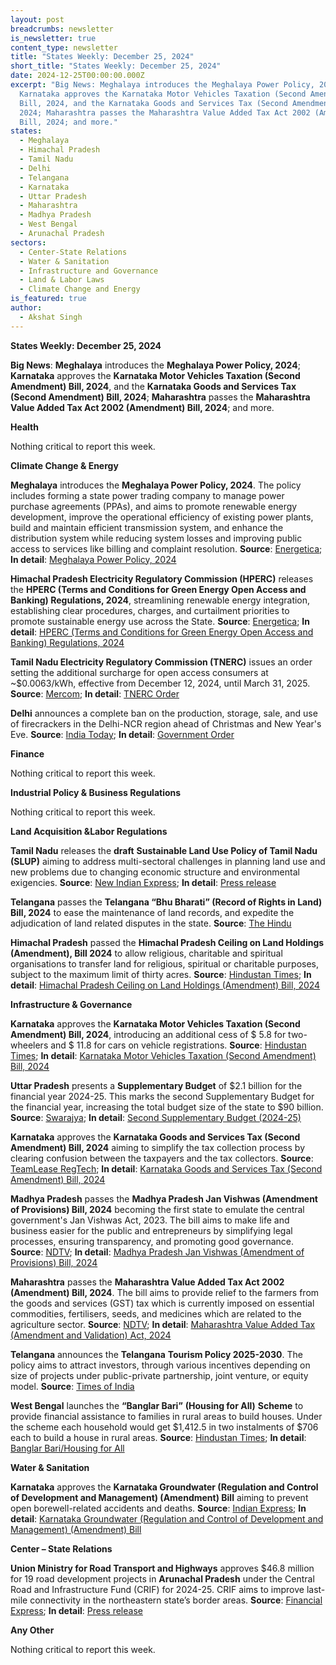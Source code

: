```yaml
---
layout: post
breadcrumbs: newsletter
is_newsletter: true
content_type: newsletter
title: "States Weekly: December 25, 2024"
short_title: "States Weekly: December 25, 2024"
date: 2024-12-25T00:00:00.000Z
excerpt: "Big News: Meghalaya introduces the Meghalaya Power Policy, 2024;
  Karnataka approves the Karnataka Motor Vehicles Taxation (Second Amendment)
  Bill, 2024, and the Karnataka Goods and Services Tax (Second Amendment) Bill,
  2024; Maharashtra passes the Maharashtra Value Added Tax Act 2002 (Amendment)
  Bill, 2024; and more."
states:
  - Meghalaya
  - Himachal Pradesh
  - Tamil Nadu
  - Delhi
  - Telangana
  - Karnataka
  - Uttar Pradesh
  - Maharashtra
  - Madhya Pradesh
  - West Bengal
  - Arunachal Pradesh
sectors:
  - Center-State Relations
  - Water & Sanitation
  - Infrastructure and Governance
  - Land & Labor Laws
  - Climate Change and Energy
is_featured: true
author:
  - Akshat Singh
---
```

**States Weekly: December 25, 2024**

**Big News**: **Meghalaya** introduces the **Meghalaya Power Policy, 2024**; **Karnataka** approves the **Karnataka Motor Vehicles Taxation (Second Amendment) Bill, 2024**, and the **Karnataka Goods and Services Tax (Second Amendment) Bill, 2024**; **Maharashtra** passes the **Maharashtra Value Added Tax Act 2002 (Amendment) Bill, 2024**; and more.

**Health**

Nothing critical to report this week.

**Climate Change & Energy**

**Meghalaya** introduces the **Meghalaya Power Policy, 2024**. The policy includes forming a state power trading company to manage power purchase agreements (PPAs), and aims to promote renewable energy development, improve the operational efficiency of existing power plants, build and maintain efficient transmission system, and enhance the distribution system while reducing system losses and improving public access to services like billing and complaint resolution. **Source**: [Energetica](https://www.energetica-india.net/news/meghalaya-unveils-power-policy-2024-to-boost-re-and-infrastructure--); **In detail**: [Meghalaya Power Policy, 2024](https://investmeghalaya.gov.in/resources/homePage/17/megeodb/policies/mpp2024.pdf)

**Himachal Pradesh Electricity Regulatory Commission (HPERC)** releases the **HPERC (Terms and Conditions for Green Energy Open Access and Banking) Regulations, 2024**, streamlining renewable energy integration, establishing clear procedures, charges, and curtailment priorities to promote sustainable energy use across the State. **Source**: [Energetica](https://energetica-india.net/news/himachal-pradesh-introduces-green-energy-open-access-and-banking-regulations); **In detail**: [HPERC (Terms and Conditions for Green Energy Open Access and Banking) Regulations, 2024](https://hperc.org/new1/File1/fGEOA24.pdf)

**Tamil Nadu Electricity Regulatory Commission (TNERC)** issues an order setting the additional surcharge for open access consumers at ~$0.0063/kWh, effective from December 12, 2024, until March 31, 2025. **Source**: [Mercom](https://www.mercomindia.com/additional-surcharge-nadu-increased-to-%E2%82%B90-54-kwh); **In detail**: [TNERC Order](https://www.tnerc.tn.gov.in/Orders/files/CO-MPNo44%20121220242142.pdf)

**Delhi** announces a complete ban on the production, storage, sale, and use of firecrackers in the Delhi-NCR region ahead of Christmas and New Year's Eve. **Source**: [India Today](https://www.indiatoday.in/cities/delhi/story/delhi-firecracker-ban-new-year-christmas-air-pollution-aqi-weather-2652635-2024-12-20); **In detail**: [Government Order](https://www.dpcc.delhigovt.nic.in/uploads/pdf/direc-2024pdf-4e758860d41b4435df3fe8d430af2075.pdf)

**Finance**

Nothing critical to report this week.

**Industrial Policy & Business Regulations**  

Nothing critical to report this week.

**Land Acquisition &Labor Regulations**  

**Tamil Nadu** releases the **draft** **Sustainable Land Use Policy of Tamil Nadu (SLUP)** aiming to address multi-sectoral challenges in planning land use and new problems due to changing economic structure and environmental exigencies. **Source**: [New Indian Express](https://www.newindianexpress.com/states/tamil-nadu/2024/Dec/18/tamil-nadu-drafts-sustainable-land-use-policy-to-tackle-urbanisation-climate-change); **In detail**: [Press release](https://cms.tn.gov.in/cms_migrated/document/press_release/pr161224_e_2242.pdf)

**Telangana** passes the **Telangana “Bhu Bharati” (Record of Rights in Land) Bill, 2024** to ease the maintenance of land records, and expedite the adjudication of land related disputes in the state. **Source**: [The Hindu](https://www.thehindu.com/news/national/telangana/assembly-passes-new-land-law-bhu-bharati-brs-stays-away-from-debate/article69009517.ece)

**Himachal Pradesh** passed the **Himachal Pradesh Ceiling on Land Holdings (Amendment), Bill 2024** to allow religious, charitable and spiritual organisations to transfer land for religious, spiritual or charitable purposes, subject to the maximum limit of thirty acres. **Source**: [Hindustan Times](https://www.hindustantimes.com/cities/chandigarh-news/winter-session-himachal-assembly-passes-bill-to-amend-land-ceiling-law-101734714997568.html); **In detail**: [Himachal Pradesh Ceiling on Land Holdings (Amendment) Bill, 2024](https://rajpatrahimachal.nic.in/OPENFILE1.aspx?ID=45339%20&etype=NSPECIAL)

**Infrastructure & Governance**

**Karnataka** approves the **Karnataka Motor Vehicles Taxation (Second Amendment) Bill, 2024**, introducing an additional cess of $ 5.8 for two-wheelers and $ 11.8 for cars on vehicle registrations. **Source**: [Hindustan Times](https://www.hindustantimes.com/cities/bengaluru-news/karnataka-to-levy-additional-cess-on-new-vehicles-rs-1000-on-cars-and-rs-500-on-bikes-101734511590563.html); **In detail**: [Karnataka Motor Vehicles Taxation (Second Amendment) Bill, 2024](https://kla.kar.nic.in/assembly/bills/bill1650_50.pdf)

**Uttar Pradesh** presents a **Supplementary Budget** of $2.1 billion for the financial year 2024-25. This marks the second Supplementary Budget for the financial year, increasing the total budget size of the state to $90 billion. **Source**: [Swarajya](https://swarajyamag.com/news-brief/uttar-pradesh-government-unveils-rs-17865-crore-supplementary-budget-for-2024-25-major-allocations-for-energy-and-welfare-sectors); **In detail**: [Second Supplementary Budget (2024-25)](https://budget.up.nic.in/sup/Sup2_20242025.pdf)

**Karnataka** approves the **Karnataka Goods and Services Tax (Second Amendment) Bill, 2024** aiming to simplify the tax collection process by clearing confusion between the taxpayers and the tax collectors. **Source**: [TeamLease RegTech](https://www.teamleaseregtech.com/updates/article/37798/karnataka-goods-and-services-tax-second-amendment-bill-2024/); **In detail**: [Karnataka Goods and Services Tax (Second Amendment) Bill, 2024](https://kla.kar.nic.in/assembly/bills/bill1650_51.pdf)

**Madhya Pradesh** passes the **Madhya Pradesh Jan Vishwas (Amendment of Provisions) Bill, 2024** becoming the first state to emulate the central government's Jan Vishwas Act, 2023. The bill aims to make life and business easier for the public and entrepreneurs by simplifying legal processes, ensuring transparency, and promoting good governance. **Source**: [NDTV](https://www.ndtv.com/india-news/madhya-pradesh-assembly-passes-jan-vishwas-bill-to-promote-ease-of-business-7291206); **In detail**: [Madhya Pradesh Jan Vishwas (Amendment of Provisions) Bill, 2024](https://acrobat.adobe.com/id/urn:aaid:sc:VA6C2:40620d9b-fd45-4ed3-8f4e-a76054a9aae1)

**Maharashtra** passes the **Maharashtra Value Added Tax Act 2002 (Amendment) Bill, 2024**. The bill aims to provide relief to the farmers from the goods and services (GST) tax which is currently imposed on essential commodities, fertilisers, seeds, and medicines which are related to the agriculture sector. **Source**: [NDTV](https://www.ndtv.com/india-news/maharashtra-value-added-tax-act-2002-amendment-bill-2024-passed-by-legislature-7288778); **In detail**: [Maharashtra Value Added Tax (Amendment and Validation) Act, 2024](https://mahagst.gov.in/sites/default/files/notification/LA%20Bill%20No.XXXII%202024%20Gazettee%20English%2018.12.24.pdf)

**Telangana** announces the **Telangana** **Tourism Policy 2025-2030**. The policy aims to attract investors, through various incentives depending on size of projects under public-private partnership, joint venture, or equity model. **Source**: [Times of India](https://timesofindia.indiatimes.com/city/hyderabad/govt-rolls-out-its-new-tourism-policy-with-grand-plans-for-telangana/articleshow/116440963.cms)

**West Bengal** launches the **“Banglar Bari”** **(Housing for All)** **Scheme** to provide financial assistance to families in rural areas to build houses. Under the scheme each household would get $1,412.5 in two instalments of $706 each to build a house in rural areas. **Source**: [Hindustan Times](https://www.hindustantimes.com/cities/kolkata-news/bengal-govt-to-provide-funds-to-2-8-million-families-to-build-houses-by-2026-101734447646738.html); **In detail**: [Banglar Bari/Housing for All](https://sudawb.org/Program-Details/9)

**Water & Sanitation**

**Karnataka** approves the **Karnataka Groundwater (Regulation and Control of Development and Management) (Amendment) Bill** aiming to prevent open borewell-related accidents and deaths. **Source**: [Indian Express](https://indianexpress.com/article/explained/karnataka-new-law-to-prevent-borewell-deaths-what-it-says-why-it-is-needed-9731905/); **In detail**: [Karnataka Groundwater (Regulation and Control of Development and Management) (Amendment) Bill](https://kla.kar.nic.in/assembly/bills/bill1650_48.pdf)

**Center – State Relations**

**Union Ministry for Road Transport and Highways** approves $46.8 million for 19 road development projects in **Arunachal Pradesh** under the Central Road and Infrastructure Fund (CRIF) for 2024-25. CRIF aims to improve last-mile connectivity in the northeastern state’s border areas. **Source**: [Financial Express](https://www.financialexpress.com/business/roadways-govt-approves-rs-398-crore-for-19-road-development-projects-in-arunachal-pradesh-3695592/); **In detail**: [Press release](https://acrobat.adobe.com/id/urn:aaid:sc:VA6C2:d94c8a16-9abb-452c-a220-fa0c9dabb21f)

**Any Other**

Nothing critical to report this week.
